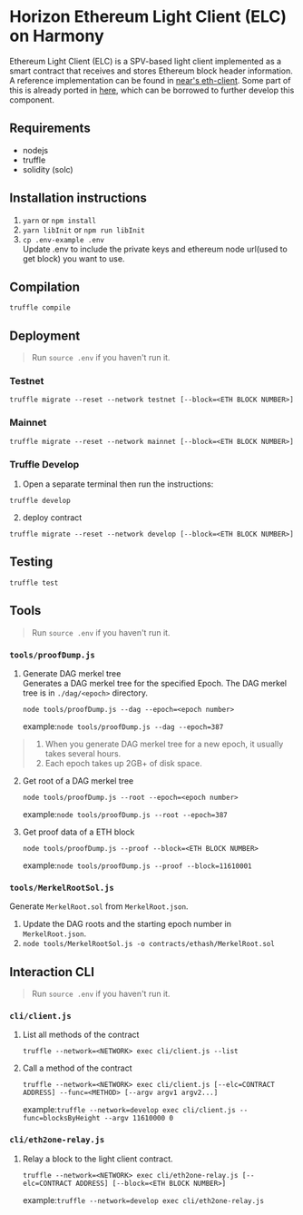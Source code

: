 # Horizon Ethereum Light Client (ELC) on Harmony
Ethereum Light Client (ELC) is a SPV-based light client implemented as a smart contract that receives and stores Ethereum block header information. A reference implementation can be found in [near's eth-client](https://github.com/near/rainbow-bridge-rs/blob/master/eth-client/src/lib.rs). Some part of this is already ported in [here](https://github.com/rlan35/ethClient), which can be borrowed to further develop this component.

## Requirements
- nodejs 
- truffle
- solidity (solc)

## Installation instructions
1. `yarn` or `npm install`
2. `yarn libInit` or `npm run libInit`
3. `cp .env-example .env`  
   Update .env to include the private keys and ethereum node url(used to get block) you want to use.

## Compilation
```
truffle compile
```

## Deployment
> Run `source .env` if you haven't run it.
### Testnet
```
truffle migrate --reset --network testnet [--block=<ETH BLOCK NUMBER>]
```

### Mainnet
```
truffle migrate --reset --network mainnet [--block=<ETH BLOCK NUMBER>]
```

### Truffle Develop
1. Open a separate terminal then run the instructions:
```
truffle develop
```
2. deploy contract
```shell
truffle migrate --reset --network develop [--block=<ETH BLOCK NUMBER>]
```

## Testing
```
truffle test
```

## Tools
> Run `source .env` if you haven't run it.
### `tools/proofDump.js`
1. Generate DAG merkel tree  
    Generates a DAG merkel tree for the specified Epoch. The DAG merkel tree is in `./dag/<epoch>` directory.
    ```
    node tools/proofDump.js --dag --epoch=<epoch number>
    ```
    example:`node tools/proofDump.js --dag --epoch=387`
> 1. When you generate DAG merkel tree for a new epoch, it usually takes several hours.
> 2. Each epoch takes up 2GB+ of disk space.

2. Get root of a DAG merkel tree
    ```
    node tools/proofDump.js --root --epoch=<epoch number>
    ```
    example:`node tools/proofDump.js --root --epoch=387`

3. Get proof data of a ETH block
    ```
    node tools/proofDump.js --proof --block=<ETH BLOCK NUMBER>
    ```
    example:`node tools/proofDump.js --proof --block=11610001`

### `tools/MerkelRootSol.js`
Generate `MerkelRoot.sol` from `MerkelRoot.json`.
1. Update the DAG roots and the starting epoch number in `MerkelRoot.json`.
2. `node tools/MerkelRootSol.js -o contracts/ethash/MerkelRoot.sol`

## Interaction CLI
> Run `source .env` if you haven't run it.
### `cli/client.js`
1. List all methods of the contract
    ```
    truffle --network=<NETWORK> exec cli/client.js --list
    ```
2. Call a method of the contract
    ```
    truffle --network=<NETWORK> exec cli/client.js [--elc=CONTRACT ADDRESS] --func=<METHOD> [--argv argv1 argv2...] 
    ```
    example:`truffle --network=develop exec cli/client.js --func=blocksByHeight --argv 11610000 0`

### `cli/eth2one-relay.js`
1. Relay a block to the light client contract.
    ```
    truffle --network=<NETWORK> exec cli/eth2one-relay.js [--elc=CONTRACT ADDRESS] [--block=<ETH BLOCK NUMBER>]
    ```
    example:`truffle --network=develop exec cli/eth2one-relay.js`